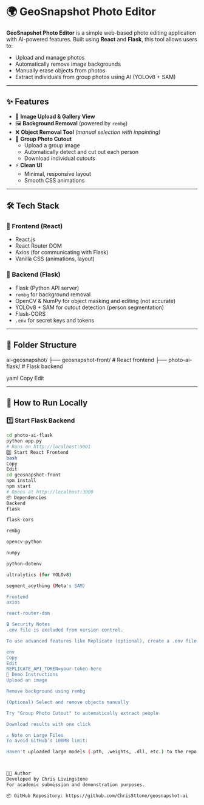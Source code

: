 # 🌍 GeoSnapshot Photo Editor

**GeoSnapshot Photo Editor** is a simple web-based photo editing application with AI-powered features. Built using **React** and **Flask**, this tool allows users to:

- Upload and manage photos
- Automatically remove image backgrounds
- Manually erase objects from photos
- Extract individuals from group photos using AI (YOLOv8 + SAM)

---

## ✨ Features

- 📸 **Image Upload & Gallery View**
- 🖼️ **Background Removal** (powered by `rembg`)
- ❌ **Object Removal Tool** *(manual selection with inpainting)*
- 👥 **Group Photo Cutout**
  - Upload a group image
  - Automatically detect and cut out each person
  - Download individual cutouts
- ⚡ **Clean UI**
  - Minimal, responsive layout
  - Smooth CSS animations

---

## 🛠️ Tech Stack

### 🔹 Frontend (React)

- React.js
- React Router DOM
- Axios (for communicating with Flask)
- Vanilla CSS (animations, layout)


### 🔹 Backend (Flask)

- Flask (Python API server)
- `rembg` for background removal
- OpenCV & NumPy for object masking and editing (not accurate)
- YOLOv8 + SAM for cutout detection (person segmentation)
- Flask-CORS
- `.env` for secret keys and tokens

---

## 📁 Folder Structure

ai-geosnapshot/
├── geosnapshot-front/ # React frontend
├── photo-ai-flask/ # Flask backend

yaml
Copy
Edit

---

## 🚀 How to Run Locally

### 1️⃣ Start Flask Backend

```bash
cd photo-ai-flask
python app.py
# Runs on http://localhost:5001
2️⃣ Start React Frontend
bash
Copy
Edit
cd geosnapshot-front
npm install
npm start
# Opens at http://localhost:3000
📦 Dependencies
Backend
flask

flask-cors

rembg

opencv-python

numpy

python-dotenv

ultralytics (for YOLOv8)

segment_anything (Meta's SAM)

Frontend
axios

react-router-dom

🔒 Security Notes
.env file is excluded from version control.

To use advanced features like Replicate (optional), create a .env file in photo-ai-flask/ and add:

env
Copy
Edit
REPLICATE_API_TOKEN=your-token-here
📸 Demo Instructions
Upload an image

Remove background using rembg

(Optional) Select and remove objects manually

Try "Group Photo Cutout" to automatically extract people

Download results with one click

⚠️ Note on Large Files
To avoid GitHub’s 100MB limit:

Haven't uploaded large models (.pth, .weights, .dll, etc.) to the repo. These need to be downloaded at runtime.



👨‍💻 Author
Developed by Chris Livingstone
For academic submission and demonstration purposes.

📦 GitHub Repository: https://github.com/ChrisSttone/geosnapshot-ai
